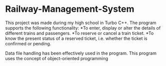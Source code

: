 # Railway-Management-System

This project was made during my high school in Turbo C++. The program supports the following functionality:
*To enter, display or alter the details of different trains and passengers. 
*To reserve or cancel a train ticket. 
*To know the present status of a reserved ticket, i.e. whether the ticket is confirmed or pending. 

Data file handling has been effectively used in the program. This program uses the concept of object-oriented programming
